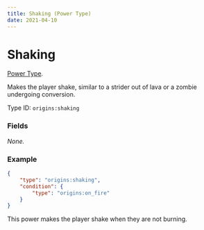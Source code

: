 ```yaml
---
title: Shaking (Power Type)
date: 2021-04-10
---
```

# Shaking

[Power Type](../power_types.md).

Makes the player shake, similar to a strider out of lava or a zombie undergoing conversion.

Type ID: `origins:shaking`

### Fields

_None._

### Example
```json
{
  	"type": "origins:shaking",
  	"condition": {
    	"type": "origins:on_fire"
  	}
}
```
This power makes the player shake when they are not burning.
